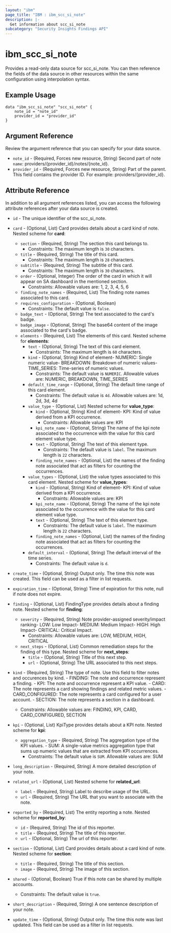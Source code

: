 ```yaml
---
layout: "ibm"
page_title: "IBM : ibm_scc_si_note"
description: |-
  Get information about scc_si_note
subcategory: "Security Insights Findings API"
---
```


# ibm_scc_si_note

Provides a read-only data source for scc_si_note. You can then reference the fields of the data source in other resources within the same configuration using interpolation syntax.

## Example Usage

```hcl
data "ibm_scc_si_note" "scc_si_note" {
	note_id = "note_id"
	provider_id = "provider_id"
}
```

## Argument Reference

Review the argument reference that you can specify for your data source.

* `note_id` - (Required, Forces new resource, String) Second part of note `name`: providers/{provider_id}/notes/{note_id}.
* `provider_id` - (Required, Forces new resource, String) Part of the parent. This field contains the provider ID. For example: providers/{provider_id}.

## Attribute Reference

In addition to all argument references listed, you can access the following attribute references after your data source is created.

* `id` - The unique identifier of the scc_si_note.
* `card` - (Optional, List) Card provides details about a card kind of note.
Nested scheme for **card**:
	* `section` - (Required, String) The section this card belongs to.
	  * Constraints: The maximum length is `30` characters.
	* `title` - (Required, String) The title of this card.
	  * Constraints: The maximum length is `28` characters.
	* `subtitle` - (Required, String) The subtitle of this card.
	  * Constraints: The maximum length is `30` characters.
	* `order` - (Optional, Integer) The order of the card in which it will appear on SA dashboard in the mentioned section.
	  * Constraints: Allowable values are: 1, 2, 3, 4, 5, 6
	* `finding_note_names` - (Required, List) The finding note names associated to this card.
	* `requires_configuration` - (Optional, Boolean)
	  * Constraints: The default value is `false`.
	* `badge_text` - (Optional, String) The text associated to the card's badge.
	* `badge_image` - (Optional, String) The base64 content of the image associated to the card's badge.
	* `elements` - (Required, List) The elements of this card.
	Nested scheme for **elements**:
		* `text` - (Optional, String) The text of this card element.
		  * Constraints: The maximum length is `60` characters.
		* `kind` - (Optional, String) Kind of element- NUMERIC&#58; Single numeric value- BREAKDOWN&#58; Breakdown of numeric values- TIME_SERIES&#58; Time-series of numeric values.
		  * Constraints: The default value is `NUMERIC`. Allowable values are: NUMERIC, BREAKDOWN, TIME_SERIES
		* `default_time_range` - (Optional, String) The default time range of this card element.
		  * Constraints: The default value is `4d`. Allowable values are: 1d, 2d, 3d, 4d
		* `value_type` - (Optional, List)
		Nested scheme for **value_type**:
			* `kind` - (Optional, String) Kind of element- KPI&#58; Kind of value derived from a KPI occurrence.
			  * Constraints: Allowable values are: KPI
			* `kpi_note_name` - (Optional, String) The name of the kpi note associated to the occurrence with the value for this card element value type.
			* `text` - (Optional, String) The text of this element type.
			  * Constraints: The default value is `label`. The maximum length is `22` characters.
			* `finding_note_names` - (Optional, List) the names of the finding note associated that act as filters for counting the occurrences.
		* `value_types` - (Optional, List) the value types associated to this card element.
		Nested scheme for **value_types**:
			* `kind` - (Optional, String) Kind of element- KPI&#58; Kind of value derived from a KPI occurrence.
			  * Constraints: Allowable values are: KPI
			* `kpi_note_name` - (Optional, String) The name of the kpi note associated to the occurrence with the value for this card element value type.
			* `text` - (Optional, String) The text of this element type.
			  * Constraints: The default value is `label`. The maximum length is `22` characters.
			* `finding_note_names` - (Optional, List) the names of the finding note associated that act as filters for counting the occurrences.
		* `default_interval` - (Optional, String) The default interval of the time series.
		  * Constraints: The default value is `d`.

* `create_time` - (Optional, String) Output only. The time this note was created. This field can be used as a filter in list requests.

* `expiration_time` - (Optional, String) Time of expiration for this note, null if note does not expire.

* `finding` - (Optional, List) FindingType provides details about a finding note.
Nested scheme for **finding**:
	* `severity` - (Required, String) Note provider-assigned severity/impact ranking- LOW&#58; Low Impact- MEDIUM&#58; Medium Impact- HIGH&#58; High Impact- CRITICAL&#58; Critical Impact.
	  * Constraints: Allowable values are: LOW, MEDIUM, HIGH, CRITICAL
	* `next_steps` - (Optional, List) Common remediation steps for the finding of this type.
	Nested scheme for **next_steps**:
		* `title` - (Optional, String) Title of this next step.
		* `url` - (Optional, String) The URL associated to this next steps.

* `kind` - (Required, String) The type of note. Use this field to filter notes and occurences by kind. - FINDING&#58; The note and occurrence represent a finding. - KPI&#58; The note and occurrence represent a KPI value. - CARD&#58; The note represents a card showing findings and related metric values. - CARD_CONFIGURED&#58; The note represents a card configured for a user account. - SECTION&#58; The note represents a section in a dashboard.
  * Constraints: Allowable values are: FINDING, KPI, CARD, CARD_CONFIGURED, SECTION

* `kpi` - (Optional, List) KpiType provides details about a KPI note.
Nested scheme for **kpi**:
	* `aggregation_type` - (Required, String) The aggregation type of the KPI values. - SUM&#58; A single-value metrics aggregation type that sums up numeric values  that are extracted from KPI occurrences.
	  * Constraints: The default value is `SUM`. Allowable values are: SUM

* `long_description` - (Required, String) A more detailed description of your note.

* `related_url` - (Optional, List) 
Nested scheme for **related_url**:
	* `label` - (Required, String) Label to describe usage of the URL.
	* `url` - (Required, String) The URL that you want to associate with the note.

* `reported_by` - (Required, List) The entity reporting a note.
Nested scheme for **reported_by**:
	* `id` - (Required, String) The id of this reporter.
	* `title` - (Required, String) The title of this reporter.
	* `url` - (Optional, String) The url of this reporter.

* `section` - (Optional, List) Card provides details about a card kind of note.
Nested scheme for **section**:
	* `title` - (Required, String) The title of this section.
	* `image` - (Required, String) The image of this section.

* `shared` - (Optional, Boolean) True if this note can be shared by multiple accounts.
  * Constraints: The default value is `true`.

* `short_description` - (Required, String) A one sentence description of your note.

* `update_time` - (Optional, String) Output only. The time this note was last updated. This field can be used as a filter in list requests.

